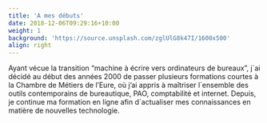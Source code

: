```yaml
---
title: 'A mes débuts'
date: 2018-12-06T09:29:16+10:00
weight: 1
background: 'https://source.unsplash.com/zglUlG8k47I/1600x500'
align: right
---
```


Ayant vécue la transition “machine à écrire vers ordinateurs de bureaux”, j´ai décidé au début des années 2000 de passer plusieurs formations courtes à la Chambre de Métiers de l’Eure, où j’ai appris à maîtriser l´ensemble des outils contemporains de bureautique, PAO, comptabilité et internet. Depuis, je continue ma formation en ligne afin d´actualiser mes connaissances en matière de nouvelles technologie.

